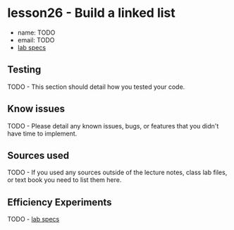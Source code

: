 # lesson26 - Build a linked list

- name: TODO
- email: TODO
- [lab specs](https://shanepanter.com/cs2/lessons/lesson26.html)

## Testing

TODO - This section should detail how you tested your code.

## Know issues

TODO - Please detail any known issues, bugs, or features that you didn't have time to implement.

## Sources used

TODO - If you used any sources outside of the lecture notes, class lab files, or text book you need to list them here.

## Efficiency Experiments

TODO - [lab specs](https://shanepanter.com/cs2/lessons/lesson30.html)

